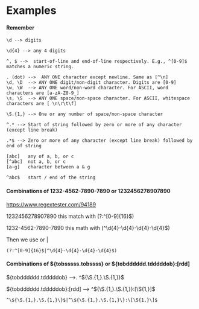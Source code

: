 # Examples

#### Remember



```
\d --> digits

\d{4} --> any 4 digits

^, $ -->  start-of-line and end-of-line respectively. E.g., ^[0-9]$ matches a numeric string.

. (dot) -->  ANY ONE character except newline. Same as [^\n]
\d, \D  --> ANY ONE digit/non-digit character. Digits are [0-9]
\w, \W  --> ANY ONE word/non-word character. For ASCII, word characters are [a-zA-Z0-9_]
\s, \S  --> ANY ONE space/non-space character. For ASCII, whitespace characters are [ \n\r\t\f]

\S.{1,} --> One or any number of space/non-space character

^.* --> Start of string followed by zero or more of any character (except line break)

.*$ --> Zero or more of any character (except line break) followed by end of string

[abc]	any of a, b, or c
[^abc]	not a, b, or c
[a-g]	character between a & g

^abc$	start / end of the string

```

#### Combinations of 1232-4562-7890-7890 or 1232456278907890

https://www.regextester.com/94189

1232456278907890 this match with (?:^[0-9]{16}$)

1232-4562-7890-7890 this math with (^\d{4}-\d{4}-\d{4}-\d{4}$)

Then we use or |

```
(?:^[0-9]{16}$|^\d{4}-\d{4}-\d{4}-\d{4}$)
```

#### Combinations of ${tobsssss.tobssss} or ${tobdddddd.tdddddob}:[rdd]

${tobdddddd.tdddddob} -->. ^\${\S.{1,}.\S.{1,}\}$

${tobdddddd.tdddddob}:[rdd] --> ^\${\S.{1,}.\S.{1,}\}:\[\S{1,}\]$

```
^\${\S.{1,}.\S.{1,}\}$|^\${\S.{1,}.\S.{1,}\}:\[\S{1,}\]$
```
